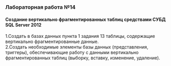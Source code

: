 <h3>Лабораторная работа №14</h3>
<h4>Создание вертикально
фрагментированных таблиц средствами
СУБД SQL Server 2012</h4>
1.Создать в базах данных пункта 1 задания 13
таблицы, содержащие вертикально
фрагментированные данные.<br>
2.Создать необходимые элементы базы данных
(представления, триггеры), обеспечивающие работу
с данными вертикально фрагментированных таблиц
(выборку, вставку, изменение, удаление).<br>
